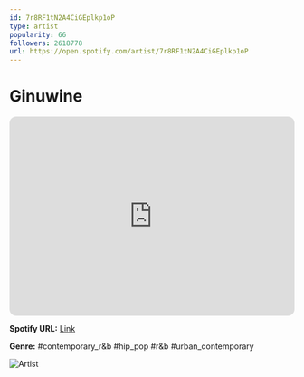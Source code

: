 ```yaml
---
id: 7r8RF1tN2A4CiGEplkp1oP
type: artist
popularity: 66
followers: 2618778
url: https://open.spotify.com/artist/7r8RF1tN2A4CiGEplkp1oP
---
```

# Ginuwine

<iframe style="border-radius:12px" src="https://open.spotify.com/embed/artist/7r8RF1tN2A4CiGEplkp1oP" width="100%" height="352" frameBorder="0" allowfullscreen="" allow="autoplay; clipboard-write; encrypted-media; fullscreen; picture-in-picture" loading="lazy"></iframe>

**Spotify URL:** [Link](https://open.spotify.com/artist/7r8RF1tN2A4CiGEplkp1oP)

**Genre:**  #contemporary_r&b #hip_pop #r&b #urban_contemporary

![Artist](https://i.scdn.co/image/c8bc9979554744c06b3c62b7e94b82cd9303ec81)
